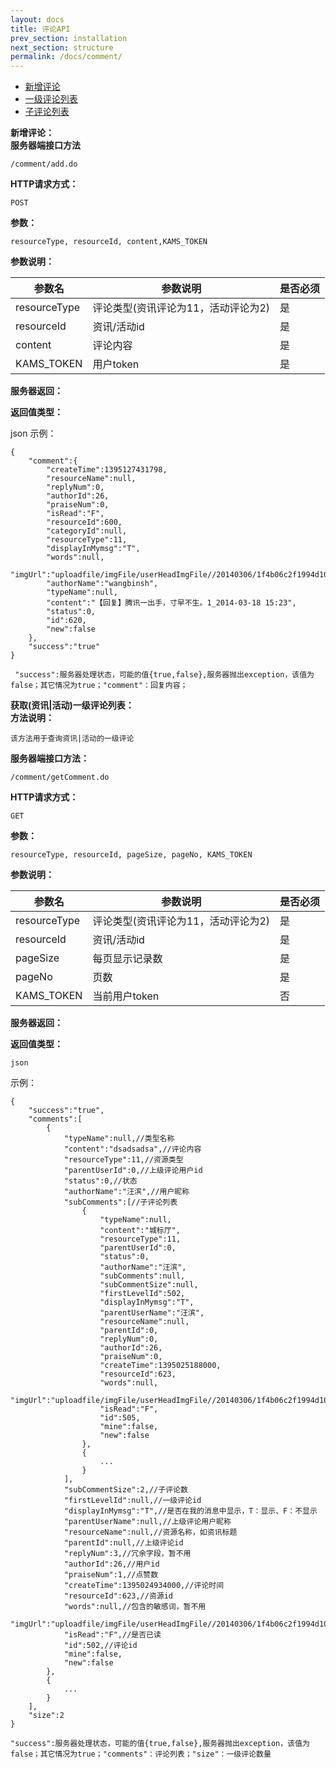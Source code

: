 ```yaml
---
layout: docs
title: 评论API
prev_section: installation
next_section: structure
permalink: /docs/comment/
---
```


* [新增评论](#add)  
* [一级评论列表](#comment_list_1)  
* [子评论列表](#comment_list_2)

**新增评论：**<a name="add"></a>  
**服务器端接口方法**

    /comment/add.do

**HTTP请求方式：**

    POST
**参数：**

    resourceType, resourceId, content,KAMS_TOKEN
**参数说明：**

参数名|参数说明|是否必须|
|-----|-----|-----|
resourceType|评论类型(资讯评论为11，活动评论为2)|是
resourceId|资讯/活动id|是
content|评论内容|是
KAMS_TOKEN|用户token|是
**服务器返回：**

**返回值类型：**

json
示例：
```
{
    "comment":{
        "createTime":1395127431798,
        "resourceName":null,
        "replyNum":0,
        "authorId":26,
        "praiseNum":0,
        "isRead":"F",
        "resourceId":600,
        "categoryId":null,
        "resourceType":11,
        "displayInMymsg":"T",
        "words":null,
        "imgUrl":"uploadfile/imgFile/userHeadImgFile//20140306/1f4b06c2f1994d1095d8b207a13c622e.png",
        "authorName":"wangbinsh",
        "typeName":null,
        "content":"【回复】腾讯一出手，寸早不生。1_2014-03-18 15:23",
        "status":0,
        "id":620,
        "new":false
    },
    "success":"true"
}
```
     "success":服务器处理状态，可能的值{true,false},服务器抛出exception，该值为false；其它情况为true；"comment"：回复内容；

**获取(资讯|活动)一级评论列表：**<a name="comment_list_1"></a>  
**方法说明：**

    该方法用于查询资讯|活动的一级评论

**服务器端接口方法：**

    /comment/getComment.do

**HTTP请求方式：**

    GET
**参数：**

    resourceType, resourceId, pageSize, pageNo, KAMS_TOKEN
**参数说明：**

参数名|参数说明|是否必须|
|-----|-----|-----|
resourceType|评论类型(资讯评论为11，活动评论为2)|是
resourceId|资讯/活动id|是
pageSize|每页显示记录数|是
pageNo|页数|是
KAMS_TOKEN|当前用户token|否
**服务器返回：**

**返回值类型：**

    json
示例：
```
{
    "success":"true",
    "comments":[
        {
            "typeName":null,//类型名称
            "content":"dsadsadsa",//评论内容
            "resourceType":11,//资源类型
            "parentUserId":0,//上级评论用户id
            "status":0,//状态
            "authorName":"汪滨",//用户昵称
            "subComments":[//子评论列表
                {
                    "typeName":null,
                    "content":"城标厅",
                    "resourceType":11,
                    "parentUserId":0,
                    "status":0,
                    "authorName":"汪滨",
                    "subComments":null,
                    "subCommentSize":null,
                    "firstLevelId":502,
                    "displayInMymsg":"T",
                    "parentUserName":"汪滨",
                    "resourceName":null,
                    "parentId":0,
                    "replyNum":0,
                    "authorId":26,
                    "praiseNum":0,
                    "createTime":1395025188000,
                    "resourceId":623,
                    "words":null,
                    "imgUrl":"uploadfile/imgFile/userHeadImgFile//20140306/1f4b06c2f1994d1095d8b207a13c622e.png",
                    "isRead":"F",
                    "id":505,
                    "mine":false,
                    "new":false
                },
                {
                    ...
                }
            ],
            "subCommentSize":2,//子评论数
            "firstLevelId":null,//一级评论id
            "displayInMymsg":"T",//是否在我的消息中显示，T：显示、F：不显示
            "parentUserName":null,//上级评论用户昵称
            "resourceName":null,//资源名称，如资讯标题
            "parentId":null,//上级评论id
            "replyNum":3,//冗余字段，暂不用
            "authorId":26,//用户id
            "praiseNum":1,//点赞数
            "createTime":1395024934000,//评论时间
            "resourceId":623,//资源id
            "words":null,//包含的敏感词，暂不用
            "imgUrl":"uploadfile/imgFile/userHeadImgFile//20140306/1f4b06c2f1994d1095d8b207a13c622e.png",
            "isRead":"F",//是否已读
            "id":502,//评论id
            "mine":false,
            "new":false
        },
        {
            ...
        }        
    ],
    "size":2
}
```
    "success":服务器处理状态，可能的值{true,false},服务器抛出exception，该值为false；其它情况为true；"comments"：评论列表；"size"：一级评论数量